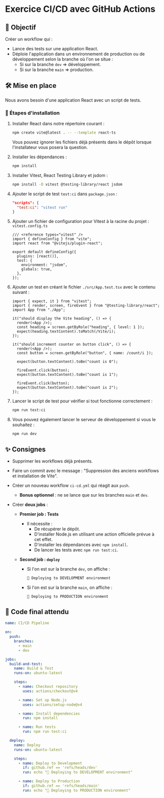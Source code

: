 # Exercice CI/CD avec GitHub Actions

## 🎯 Objectif

Créer un workflow qui :

- Lance des tests sur une application React.
- Déploie l'application dans un environnement de production ou de développement selon la branche où l'on se situe :
  - Si sur la branche `dev` ⇒ développement.
  - Si sur la branche `main` ⇒ production.

## 🛠️ Mise en place

Nous avons besoin d'une application React avec un script de tests.

### 📝 Étapes d'installation

1. Installer React dans notre répertoire courant :

   ```sh
   npm create vite@latest . -- --template react-ts
   ```

   Vous pouvez ignorer les fichiers déjà présents dans le dépôt lorsque l'installateur vous posera la question.

2. Installer les dépendances :

   ```sh
   npm install
   ```

3. Installer Vitest, React Testing Library et jsdom :

   ```sh
   npm install -D vitest @testing-library/react jsdom
   ```

4. Ajouter le script de test `test:ci` dans `package.json` :

   ```json
   "scripts": {
     "test:ci": "vitest run"
   }
   ```

5. Ajouter un fichier de configuration pour Vitest à la racine du projet : `vitest.config.ts`

   ```tsx
   /// <reference types="vitest" />
   import { defineConfig } from "vite";
   import react from "@vitejs/plugin-react";

   export default defineConfig({
     plugins: [react()],
     test: {
       environment: "jsdom",
       globals: true,
     },
   });
   ```

6. Ajouter un test en créant le fichier `./src/App.test.tsx` avec le contenu suivant :

   ```tsx
   import { expect, it } from "vitest";
   import { render, screen, fireEvent } from "@testing-library/react";
   import App from "./App";

   it("should display the Vite heading", () => {
     render(<App />);
     const heading = screen.getByRole("heading", { level: 1 });
     expect(heading.textContent).toMatch(/Vite/i);
   });

   it("should increment counter on button click", () => {
     render(<App />);
     const button = screen.getByRole("button", { name: /count/i });

     expect(button.textContent).toBe("count is 0");

     fireEvent.click(button);
     expect(button.textContent).toBe("count is 1");

     fireEvent.click(button);
     expect(button.textContent).toBe("count is 2");
   });
   ```

7. Lancer le script de test pour vérifier si tout fonctionne correctement :

   ```sh
   npm run test:ci
   ```

8. Vous pouvez également lancer le serveur de développement si vous le souhaitez :

   ```sh
   npm run dev
   ```

## ✨ Consignes

- Supprimer les workflows déjà présents.
- Faire un commit avec le message : "Suppression des anciens workflows et installation de Vite".
- Créer un nouveau workflow `ci-cd.yml` qui réagit aux `push`.
  - **Bonus optionnel** : ne se lance que sur les branches `main` et `dev`.
- Créer **deux jobs** :

  - **Premier job : Tests**

    - Il nécessite :
      - De récupérer le dépôt.
      - D'installer Node.js en utilisant une action officielle prévue à cet effet.
      - D'installer les dépendances avec `npm install`.
      - De lancer les tests avec `npm run test:ci`.

  - **Second job : `deploy`**

    - Si l'on est sur la branche `dev`, on affiche :

      ```sh
      🚀 Deploying to DEVELOPMENT environment
      ```

    - Si l'on est sur la branche `main`, on affiche :

      ```sh
      🚀 Deploying to PRODUCTION environment
      ```

## 🏁 Code final attendu

```yaml
name: CI/CD Pipeline

on:
  push:
    branches:
      - main
      - dev

jobs:
  build-and-test:
    name: Build & Test
    runs-on: ubuntu-latest

    steps:
      - name: Checkout repository
        uses: actions/checkout@v4

      - name: Set up Node.js
        uses: actions/setup-node@v4

      - name: Install dependencies
        run: npm install

      - name: Run tests
        run: npm run test:ci

  deploy:
    name: Deploy
    runs-on: ubuntu-latest

    steps:
      - name: Deploy to Development
        if: github.ref == 'refs/heads/dev'
        run: echo "🚀 Deploying to DEVELOPMENT environment"

      - name: Deploy to Production
        if: github.ref == 'refs/heads/main'
        run: echo "🚀 Deploying to PRODUCTION environment"
```
